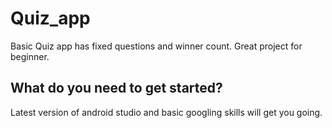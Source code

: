 # Quiz_app
Basic Quiz app has fixed questions and winner count. Great project for beginner.

## What do you need to get started?
Latest version of android studio and basic googling skills will get you going.
